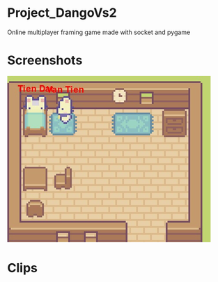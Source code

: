 # Project_DangoVs2
Online multiplayer framing game made with socket and pygame

# Screenshots
![](screenshots/house.png)
# Clips
<!-- ![](screenshots/battleship.gif)
![](screenshots/gameover.png) -->